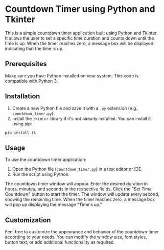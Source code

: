 # Countdown Timer using Python and Tkinter

This is a simple countdown timer application built using Python and Tkinter. It allows the user to set a specific time duration and counts down until the time is up. When the timer reaches zero, a message box will be displayed indicating that the time is up.

## Prerequisites

Make sure you have Python installed on your system. This code is compatible with Python 3.

## Installation

1. Create a new Python file and save it with a `.py` extension (e.g., `countdown_timer.py`).
2. Install the `tkinter` library if it's not already installed. You can install it using pip:

```bash
pip install tk
```

## Usage

To use the countdown timer application:

1. Open the Python file (`countdown_timer.py`) in a text editor or IDE.
2. Run the script using Python.

The countdown timer window will appear. Enter the desired duration in hours, minutes, and seconds in the respective fields. Click the "Set Time Countdown" button to start the timer. The window will update every second, showing the remaining time. When the timer reaches zero, a message box will pop up displaying the message "Time's up."


## Customization

Feel free to customize the appearance and behavior of the countdown timer according to your needs. You can modify the window size, font styles, button text, or add additional functionality as required.

